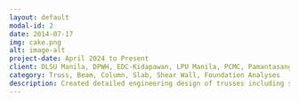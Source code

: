 ```yaml
---
layout: default
modal-id: 2
date: 2014-07-17
img: cake.png
alt: image-alt
project-date: April 2024 to Present
client: DLSU Manila, DPWH, EDC-Kidapawan, LPU Manila, PCMC, Pamantasang Lungsod ng Pasig (PLP)
category: Truss, Beam, Column, Slab, Shear Wall, Foundation Analyses
description: Created detailed engineering design of trusses including steel and timber truss designs, retrofit designs of beams and columns, rebar design, carbon fiber reinforcement polymer application on low to mid-rise buildings and utilized MIDAS Gen and STAAD Foundation in foundation design retrofit design including isolated, combined, and mat footing analysis 
---
```

